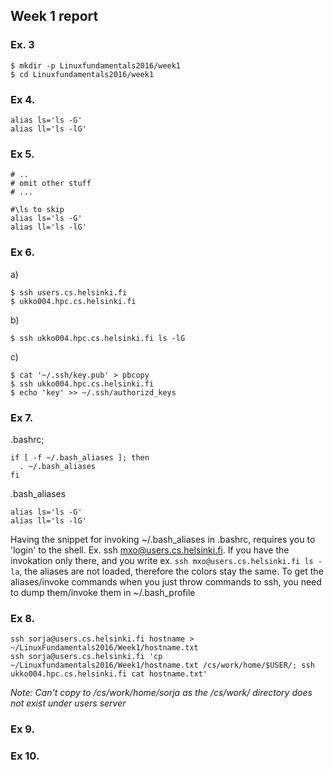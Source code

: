 Week 1 report
---

### Ex. 3  
```
$ mkdir -p Linuxfundamentals2016/week1  
$ cd Linuxfundamentals2016/week1
```  

### Ex 4.  
```
alias ls='ls -G'
alias ll='ls -lG'
```

### Ex 5.
```
# .. 
# omit other stuff
# ...

#\ls to skip
alias ls='ls -G'
alias ll='ls -lG'
```

### Ex 6.
a)
```
$ ssh users.cs.helsinki.fi  
$ ukko004.hpc.cs.helsinki.fi
```  

b)
```
$ ssh ukko004.hpc.cs.helsinki.fi ls -lG
```

c)
```
$ cat '~/.ssh/key.pub' > pbcopy
$ ssh ukko004.hpc.cs.helsinki.fi
$ echo 'key' >> ~/.ssh/authorizd_keys
```

### Ex 7.
.bashrc;
```
if [ -f ~/.bash_aliases ]; then
  . ~/.bash_aliases
fi
```

.bash_aliases
```
alias ls='ls -G'
alias ll='ls -lG'
```

Having the snippet for invoking ~/.bash_aliases in .bashrc, requires you to 'login' to the shell. Ex. ssh mxo@users.cs.helsinki.fi.
If you have the invokation only there, and you write ex. `ssh mxo@users.cs.helsinki.fi ls -la`, the aliases are not loaded, therefore the colors stay the same.
To get the aliases/invoke commands when you just throw commands to ssh, you need to dump them/invoke them in ~/.bash_profile

### Ex 8.
```
ssh sorja@users.cs.helsinki.fi hostname > ~/LinuxFundamentals2016/Week1/hostname.txt
ssh sorja@users.cs.helsinki.fi 'cp ~/Linuxfundamentals2016/Week1/hostname.txt /cs/work/home/$USER/; ssh ukko004.hpc.cs.helsinki.fi cat hostname.txt' 
```

_Note: Can't copy to /cs/work/home/sorja as the /cs/work/ directory does not exist under users server_

### Ex 9.



### Ex 10.
